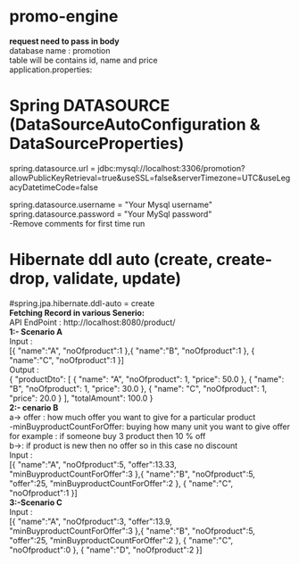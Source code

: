 # promo-engine
   <b> request need to pass in body</b><br/>
   database name  : promotion<br/>
   table will be contains id, name and price<br/>
   application.properties: <br>
   # Spring DATASOURCE (DataSourceAutoConfiguration & DataSourceProperties)
   spring.datasource.url = jdbc:mysql://localhost:3306/promotion?allowPublicKeyRetrieval=true&useSSL=false&serverTimezone=UTC&useLegacyDatetimeCode=false

   spring.datasource.username = "Your Mysql username"<br/>
   spring.datasource.password = "Your MySql password"
   <br/>
   -Remove comments for first time run
   # Hibernate ddl auto (create, create-drop, validate, update)
   #spring.jpa.hibernate.ddl-auto = create
  <br/>
<b>Fetching Record  in various Senerio:</b><br/>
     API EndPoint : http://localhost:8080/product/
     <br/>
    <b>1:- Scenario A </b><br/>
    Input  : <br/>
     [{
        "name":"A",
        "noOfproduct":1
    },{
        "name":"B",
        "noOfproduct":1
    },
    {
        "name":"C",
        "noOfproduct":1
    }]
    <br/>
     Output : <br/>
    {
        "productDto": [
            {
                "name": "A",
                "noOfproduct": 1,
                "price": 50.0
            },
            {
                "name": "B",
                "noOfproduct": 1,
                "price": 30.0
            },
            {
                "name": "C",
                "noOfproduct": 1,
                "price": 20.0
            }
        ],
        "totalAmount": 100.0
    }
 <br/>
<b>2:- cenario B </b><br/>
    a-> offer : how much offer you want to give for a particular product<br/>
       -minBuyproductCountForOffer: buying how many unit you want to give offer<br/>
       for example : if someone buy 3 product then 10 % off <br/>
    b->: if product is new then no offer so in this case no discount</br>
    Input  : <br/>
   [{
       "name":"A",
       "noOfproduct":5,
       "offer":13.33,
       "minBuyproductCountForOffer":3
   },{
       "name":"B",
       "noOfproduct":5,
       "offer":25,
       "minBuyproductCountForOffer":2
   },
   {
       "name":"C",
       "noOfproduct":1
   }]
<br/>
<b>3:-Scenario C </b><br/>
  Input  : <br/>
  [{
      "name":"A",
      "noOfproduct":3,
      "offer":13.9,
      "minBuyproductCountForOffer":3
  },{
      "name":"B",
      "noOfproduct":5,
      "offer":25,
      "minBuyproductCountForOffer":2
  },
  {
      "name":"C",
      "noOfproduct":0
  },
  {
      "name":"D",
      "noOfproduct":2
  }]
  <br/>
